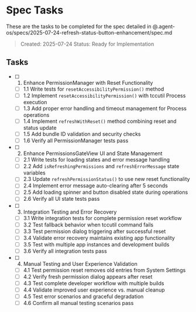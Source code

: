 # Spec Tasks

These are the tasks to be completed for the spec detailed in @.agent-os/specs/2025-07-24-refresh-status-button-enhancement/spec.md

> Created: 2025-07-24
> Status: Ready for Implementation

## Tasks

- [ ] 1. Enhance PermissionManager with Reset Functionality
  - [ ] 1.1 Write tests for `resetAccessibilityPermission()` method
  - [ ] 1.2 Implement `resetAccessibilityPermission()` with tccutil Process execution
  - [ ] 1.3 Add proper error handling and timeout management for Process operations
  - [ ] 1.4 Implement `refreshWithReset()` method combining reset and status update
  - [ ] 1.5 Add bundle ID validation and security checks
  - [ ] 1.6 Verify all PermissionManager tests pass

- [ ] 2. Enhance PermissionsGateView UI and State Management
  - [ ] 2.1 Write tests for loading states and error message handling  
  - [ ] 2.2 Add `isRefreshingPermissions` and `refreshErrorMessage` state variables
  - [ ] 2.3 Update `refreshPermissionStatus()` to use new reset functionality
  - [ ] 2.4 Implement error message auto-clearing after 5 seconds
  - [ ] 2.5 Add loading spinner and button disabled state during operations
  - [ ] 2.6 Verify all UI state tests pass

- [ ] 3. Integration Testing and Error Recovery
  - [ ] 3.1 Write integration tests for complete permission reset workflow
  - [ ] 3.2 Test fallback behavior when tccutil command fails
  - [ ] 3.3 Test permission dialog triggering after successful reset
  - [ ] 3.4 Validate error recovery maintains existing app functionality
  - [ ] 3.5 Test with multiple app instances and development builds
  - [ ] 3.6 Verify all integration tests pass

- [ ] 4. Manual Testing and User Experience Validation
  - [ ] 4.1 Test permission reset removes old entries from System Settings
  - [ ] 4.2 Verify fresh permission dialog appears after reset
  - [ ] 4.3 Test complete developer workflow with multiple builds
  - [ ] 4.4 Validate improved user experience vs. manual cleanup
  - [ ] 4.5 Test error scenarios and graceful degradation
  - [ ] 4.6 Confirm all manual testing scenarios pass